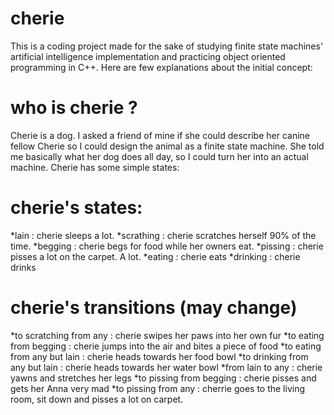 ﻿# cherie

This is a coding project made for the sake of studying finite state machines' artificial intelligence implementation and practicing object oriented programming in C++. Here are few explanations about the initial concept:

# who is cherie ?

Cherie is a dog. I asked a friend of mine if she could describe her canine fellow Cherie so I could design the animal as a finite state machine. She told me basically what her dog does all day, so I could turn her into an actual machine. Cherie has some simple states:

# cherie's states:

*lain : cherie sleeps a lot.
*scrathing : cherie scratches herself 90% of the time.
*begging : cherie begs for food while her owners eat.
*pissing : cherie pisses a lot on the carpet. A lot.
*eating : cherie eats
*drinking : cherie drinks

# cherie's transitions (may change)
*to scratching from any : cherie swipes her paws into her own fur
*to eating from begging : cherie jumps into the air and bites a piece of food
*to eating from any but lain : cherie heads towards her food bowl
*to drinking from any but lain : cherie heads towards her water bowl
*from lain to any : cherie yawns and stretches her legs
*to pissing from begging : cherie pisses and gets her Anna very mad
*to pissing from any : cherrie goes to the living room, sit down and pisses a lot on carpet.
